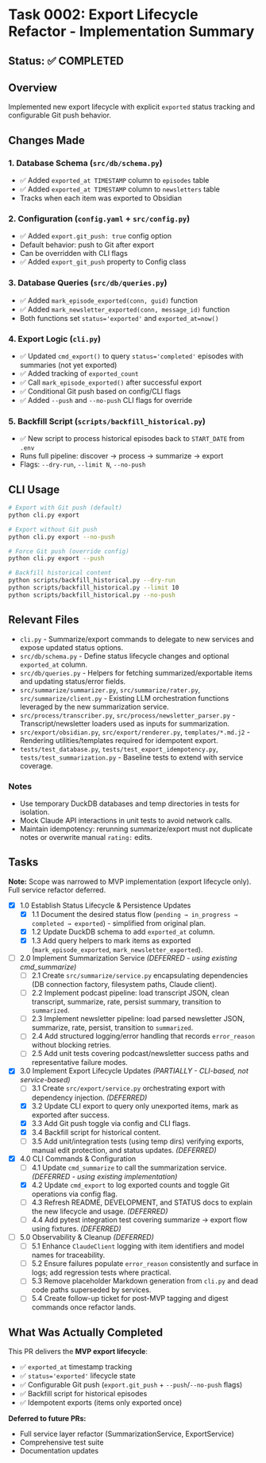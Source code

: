 # Task 0002: Export Lifecycle Refactor - Implementation Summary

## Status: ✅ COMPLETED

## Overview
Implemented new export lifecycle with explicit `exported` status tracking and configurable Git push behavior.

## Changes Made

### 1. Database Schema (`src/db/schema.py`)
- ✅ Added `exported_at TIMESTAMP` column to `episodes` table
- ✅ Added `exported_at TIMESTAMP` column to `newsletters` table
- Tracks when each item was exported to Obsidian

### 2. Configuration (`config.yaml` + `src/config.py`)
- ✅ Added `export.git_push: true` config option
- Default behavior: push to Git after export
- Can be overridden with CLI flags
- ✅ Added `export_git_push` property to Config class

### 3. Database Queries (`src/db/queries.py`)
- ✅ Added `mark_episode_exported(conn, guid)` function
- ✅ Added `mark_newsletter_exported(conn, message_id)` function
- Both functions set `status='exported'` and `exported_at=now()`

### 4. Export Logic (`cli.py`)
- ✅ Updated `cmd_export()` to query `status='completed'` episodes with summaries (not yet exported)
- ✅ Added tracking of `exported_count`
- ✅ Call `mark_episode_exported()` after successful export
- ✅ Conditional Git push based on config/CLI flags
- ✅ Added `--push` and `--no-push` CLI flags for override

### 5. Backfill Script (`scripts/backfill_historical.py`)
- ✅ New script to process historical episodes back to `START_DATE` from `.env`
- Runs full pipeline: discover → process → summarize → export
- Flags: `--dry-run`, `--limit N`, `--no-push`

## CLI Usage

```bash
# Export with Git push (default)
python cli.py export

# Export without Git push
python cli.py export --no-push

# Force Git push (override config)
python cli.py export --push

# Backfill historical content
python scripts/backfill_historical.py --dry-run
python scripts/backfill_historical.py --limit 10
python scripts/backfill_historical.py --no-push
```

## Relevant Files

- `cli.py` - Summarize/export commands to delegate to new services and expose updated status options.
- `src/db/schema.py` - Define status lifecycle changes and optional `exported_at` column.
- `src/db/queries.py` - Helpers for fetching summarized/exportable items and updating status/error fields.
- `src/summarize/summarizer.py`, `src/summarize/rater.py`, `src/summarize/client.py` - Existing LLM orchestration functions leveraged by the new summarization service.
- `src/process/transcriber.py`, `src/process/newsletter_parser.py` - Transcript/newsletter loaders used as inputs for summarization.
- `src/export/obsidian.py`, `src/export/renderer.py`, `templates/*.md.j2` - Rendering utilities/templates required for idempotent export.
- `tests/test_database.py`, `tests/test_export_idempotency.py`, `tests/test_summarization.py` - Baseline tests to extend with service coverage.

### Notes

- Use temporary DuckDB databases and temp directories in tests for isolation.
- Mock Claude API interactions in unit tests to avoid network calls.
- Maintain idempotency: rerunning summarize/export must not duplicate notes or overwrite manual `rating:` edits.

## Tasks

**Note:** Scope was narrowed to MVP implementation (export lifecycle only). Full service refactor deferred.

- [x] 1.0 Establish Status Lifecycle & Persistence Updates
  - [x] 1.1 Document the desired status flow (`pending → in_progress → completed → exported`) - simplified from original plan.
  - [x] 1.2 Update DuckDB schema to add `exported_at` column.
  - [x] 1.3 Add query helpers to mark items as exported (`mark_episode_exported`, `mark_newsletter_exported`).

- [ ] 2.0 Implement Summarization Service *(DEFERRED - using existing cmd_summarize)*
  - [ ] 2.1 Create `src/summarize/service.py` encapsulating dependencies (DB connection factory, filesystem paths, Claude client).
  - [ ] 2.2 Implement podcast pipeline: load transcript JSON, clean transcript, summarize, rate, persist summary, transition to `summarized`.
  - [ ] 2.3 Implement newsletter pipeline: load parsed newsletter JSON, summarize, rate, persist, transition to `summarized`.
  - [ ] 2.4 Add structured logging/error handling that records `error_reason` without blocking retries.
  - [ ] 2.5 Add unit tests covering podcast/newsletter success paths and representative failure modes.

- [x] 3.0 Implement Export Lifecycle Updates *(PARTIALLY - CLI-based, not service-based)*
  - [ ] 3.1 Create `src/export/service.py` orchestrating export with dependency injection. *(DEFERRED)*
  - [x] 3.2 Update CLI export to query only unexported items, mark as exported after success.
  - [x] 3.3 Add Git push toggle via config and CLI flags.
  - [x] 3.4 Backfill script for historical content.
  - [ ] 3.5 Add unit/integration tests (using temp dirs) verifying exports, manual edit protection, and status updates. *(DEFERRED)*

- [x] 4.0 CLI Commands & Configuration
  - [ ] 4.1 Update `cmd_summarize` to call the summarization service. *(DEFERRED - using existing implementation)*
  - [x] 4.2 Update `cmd_export` to log exported counts and toggle Git operations via config flag.
  - [ ] 4.3 Refresh README, DEVELOPMENT, and STATUS docs to explain the new lifecycle and usage. *(DEFERRED)*
  - [ ] 4.4 Add pytest integration test covering summarize → export flow using fixtures. *(DEFERRED)*

- [ ] 5.0 Observability & Cleanup *(DEFERRED)*
  - [ ] 5.1 Enhance `ClaudeClient` logging with item identifiers and model names for traceability.
  - [ ] 5.2 Ensure failures populate `error_reason` consistently and surface in logs; add regression tests where practical.
  - [ ] 5.3 Remove placeholder Markdown generation from `cli.py` and dead code paths superseded by services.
  - [ ] 5.4 Create follow-up ticket for post-MVP tagging and digest commands once refactor lands.

## What Was Actually Completed

This PR delivers the **MVP export lifecycle**:
- ✅ `exported_at` timestamp tracking
- ✅ `status='exported'` lifecycle state
- ✅ Configurable Git push (`export.git_push` + `--push`/`--no-push` flags)
- ✅ Backfill script for historical episodes
- ✅ Idempotent exports (items only exported once)

**Deferred to future PRs:**
- Full service layer refactor (SummarizationService, ExportService)
- Comprehensive test suite
- Documentation updates

